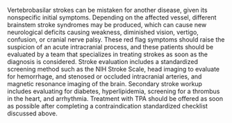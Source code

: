 Vertebrobasilar strokes can be mistaken for another disease, given its nonspecific initial symptoms. Depending on the affected vessel, different brainstem stroke syndromes may be produced, which can cause new neurological deficits causing weakness, diminished vision, vertigo, confusion, or cranial nerve palsy. These red flag symptoms should raise the suspicion of an acute intracranial process, and these patients should be evaluated by a team that specializes in treating strokes as soon as the diagnosis is considered. Stroke evaluation includes a standardized screening method such as the NIH Stroke Scale, head imaging to evaluate for hemorrhage, and stenosed or occluded intracranial arteries, and magnetic resonance imaging of the brain. Secondary stroke workup includes evaluating for diabetes, hyperlipidemia, screening for a thrombus in the heart, and arrhythmia. Treatment with TPA should be offered as soon as possible after completing a contraindication standardized checklist discussed above.
